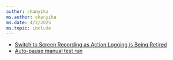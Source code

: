 ```yaml
---
author: ckanyika
ms.author: ckanyika
ms.date: 4/2/2025
ms.topic: include
---
```

 
- [Switch to Screen Recording as Action Logging is Being Retired](#switch-to-screen-recording-as-action-logging-is-being-retired)
- [Auto-pause manual test run ](#auto-pause-manual-test-run)

